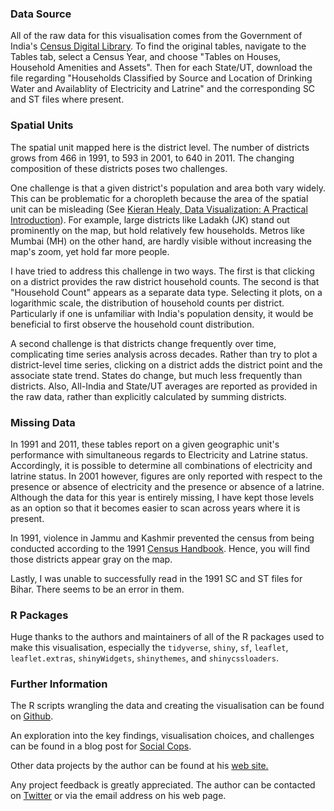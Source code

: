 ### Data Source

All of the raw data for this visualisation comes from the Government of India's
<a href="http://censusindia.gov.in/DigitalLibrary/Archive_home.aspx" target="_blank">Census Digital Library</a>. To find the original tables, navigate to the Tables tab, select a Census Year, and choose "Tables on Houses, Household Amenities and Assets". Then for each State/UT, download the file regarding "Households Classified by Source and Location of Drinking Water and Availablity of Electricity and Latrine" and the corresponding SC and ST files where present.

### Spatial Units

The spatial unit mapped here is the district level. The number of districts grows from 466 in 1991, to 593 in 2001, to 640 in 2011. The changing composition of these districts poses two challenges. 

One challenge is that a given district's population and area both vary widely. This can be problematic for a choropleth because the area of the spatial unit can be misleading (See <a href="http://socviz.co/maps.html#maps" target="_blank">Kieran Healy, Data Visualization: A Practical Introduction</a>). For example, large districts like Ladakh (JK) stand out prominently on the map, but hold relatively few households. Metros like Mumbai (MH) on the other hand, are hardly visible without increasing the map's zoom, yet hold far more people.

I have tried to address this challenge in two ways. The first is that clicking on a district provides the raw district household counts. The second is that "Household Count" appears as a separate data type. Selecting it plots, on a logarithmic scale, the distribution of household counts per district. Particularly if one is unfamiliar with India's population density, it would be beneficial to first observe the household count distribution. 

A second challenge is that districts change frequently over time, complicating time series analysis across decades. Rather than try to plot a district-level time series, clicking on a district adds the district point and the associate state trend. States do change, but much less frequently than districts. Also, All-India and State/UT averages are reported as provided in the raw data, rather than explicitly calculated by summing districts.

### Missing Data

In 1991 and 2011, these tables report on a given geographic unit's performance with simultaneous regards to Electricity and Latrine status. Accordingly, it is possible to determine all combinations of electricity and latrine status. In 2001 however, figures are only reported with respect to the presence or absence of electricity and the presence or absence of a latrine. Although the data for this year is entirely missing, I have kept those levels as an option so that it becomes easier to scan across years where it is present.

In 1991, violence in Jammu and Kashmir prevented the census from being conducted according to the 1991 <a href="http://censusindia.gov.in/DigitalLibrary/data/Census_1991/Publication/India/45969_1991_CHN.pdf" target="_blank">Census Handbook</a>. Hence, you will find those districts appear gray on the map.

Lastly, I was unable to successfully read in the 1991 SC and ST files for Bihar. There seems to be an error in them.

### R Packages

Huge thanks to the authors and maintainers of all of the R packages used to make this visualisation, especially the `tidyverse`, `shiny`, `sf`, `leaflet`, `leaflet.extras`, `shinyWidgets`, `shinythemes`, and `shinycssloaders`.

### Further Information
The R scripts wrangling the data and creating the visualisation can be found on <a href="https://github.com/seanangio/in_household/" target="_blank">Github</a>. 

An exploration into the key findings, visualisation choices, and challenges can be found in a blog post for [Social Cops]().

Other data projects by the author can be found at his <a href="https://sean.rbind.io/" target="_blank">web site.</a>

Any project feedback is greatly appreciated. The author can be contacted on <a href="https://twitter.com/seanangiolillo/" target="_blank">Twitter</a> or via the email address on his web page.
